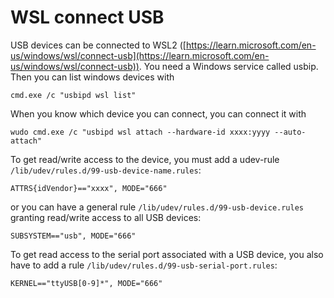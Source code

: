 # WSL connect USB

USB devices can be connected to WSL2 ([https://learn.microsoft.com/en-us/windows/wsl/connect-usb](https://learn.microsoft.com/en-us/windows/wsl/connect-usb)). You need a Windows service called usbip. Then you can list windows devices with

```
cmd.exe /c "usbipd wsl list"
```

When you know which device you can connect, you can connect it with

```
wudo cmd.exe /c "usbipd wsl attach --hardware-id xxxx:yyyy --auto-attach"
```

To get read/write access to the device, you must add a udev-rule `/lib/udev/rules.d/99-usb-device-name.rules`:

```
ATTRS{idVendor}=="xxxx", MODE="666"
```

or you can have a general rule `/lib/udev/rules.d/99-usb-device.rules` granting read/write access to all USB devices:

```
SUBSYSTEM=="usb", MODE="666"
```

To get read access to the serial port associated with a USB device, you also have to add a rule `/lib/udev/rules.d/99-usb-serial-port.rules`:

```
KERNEL=="ttyUSB[0-9]*", MODE="666"
```
